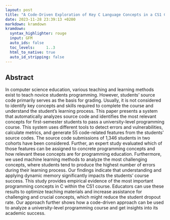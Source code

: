```yaml
---
layout: post
title: "A Code-Driven Exploration of Key C Language Concepts in a CS1 Class"
date: 2023-11-28 23:39:13 +0200
markdown: kramdown
kramdown:
  syntax_highlighter: rouge
  input: GFM
  auto_ids: false
  toc_levels:     1..3
  html_to_native: true
  auto_id_stripping: false
---
```


## Abstract

In computer science education, various teaching and learning methods exist to teach novice students programming. 
However, students’ source code primarily serves as the basis for grading. 
Usually, it is not considered to identify key concepts and skills required to complete the course and understand the student’s learning process. 
This paper presents a system that automatically analyzes source code and identifies the most relevant concepts for first-semester students to pass a university-level programming course. 
This system uses different tools to detect errors and vulnerabilities, calculate metrics, and generate 55 code-related features from the students’ source codes. 
The source code submissions of 1,346 students in two cohorts have been considered. 
Further, an expert study evaluated which of those features can be assigned to concrete programming concepts and how relevant these concepts are for programming education. 
Furthermore, we used machine learning methods to analyze the most challenging concepts, where students tend to produce the highest number of errors during their learning process. 
Our findings indicate that understanding and applying dynamic memory significantly impacts the students’ course success. 
This study provides empirical evidence of the most important programming concepts in C within the CS1 course. 
Educators can use these results to optimize teaching materials and increase assistance for challenging and crucial concepts, which might reduce the student dropout rate. 
Our approach further shows how a code-driven approach can be used to analyze a university-level programming course and get insights into its academic success.
